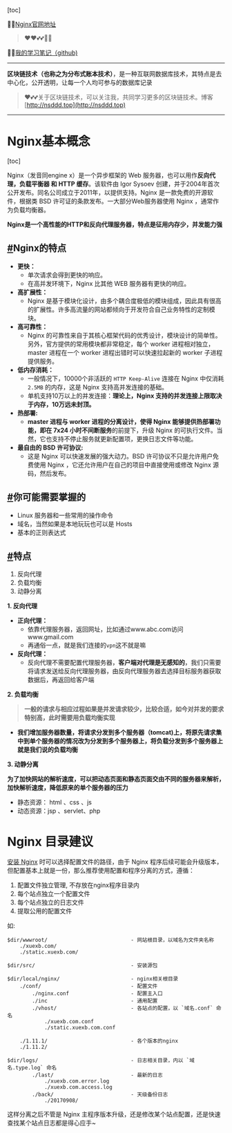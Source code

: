 

[toc]

😶‍🌫️[Nginx官网地址](https://www.nginx.org)

> ❤️❤️💕💕🐾🐾

😶‍🌫️[我的学习笔记（github)](https://github.com/3293172751/CS_COURSE)

---

**区块链技术（也称之为分布式账本技术）**，是一种互联网数据库技术，其特点是去中心化，公开透明，让每一个人均可参与的数据库记录

>   ❤️💕💕关于区块链技术，可以关注我，共同学习更多的区块链技术。博客[http://nsddd.top](http://nsddd.top)

---

# Nginx基本概念

[toc]

Nginx（发音同engine x）是一个异步框架的 Web 服务器，也可以用作**反向代理，负载平衡器 和 HTTP 缓存**。该软件由 Igor Sysoev 创建，并于2004年首次公开发布。同名公司成立于2011年，以提供支持。Nginx 是一款免费的开源软件，根据类 BSD 许可证的条款发布。一大部分Web服务器使用 Nginx ，通常作为负载均衡器。

**Nginx是一个高性能的HTTP和反向代理服务器，特点是征用内存少，并发能力强**

## [#](https://xuexb.github.io/learn-nginx/guide/#nginx的特点-2)Nginx的特点

- **更快：**
  - 单次请求会得到更快的响应。
  - 在高并发环境下，Nginx 比其他 WEB 服务器有更快的响应。
- **高扩展性：**
  - Nginx 是基于模块化设计，由多个耦合度极低的模块组成，因此具有很高的扩展性。许多高流量的网站都倾向于开发符合自己业务特性的定制模块。
- **高可靠性：**
  - Nginx 的可靠性来自于其核心框架代码的优秀设计，模块设计的简单性。另外，官方提供的常用模块都非常稳定，每个 worker 进程相对独立，master 进程在一个 worker 进程出错时可以快速拉起新的 worker 子进程提供服务。
- **低内存消耗：**
  - 一般情况下，10000个非活跃的 `HTTP Keep-Alive` 连接在 Nginx 中仅消耗 `2.5MB` 的内存，这是 Nginx 支持高并发连接的基础。
  - 单机支持10万以上的并发连接：**理论上，Nginx 支持的并发连接上限取决于内存，10万远未封顶。**
- **热部署:**
  - **master 进程与 worker 进程的分离设计，使得 Nginx 能够提供热部署功能，即在 7x24 小时不间断服务**的前提下，升级 Nginx 的可执行文件。当然，它也支持不停止服务就更新配置项，更换日志文件等功能。
- **最自由的 BSD 许可协议:**
  - 这是 Nginx 可以快速发展的强大动力。BSD 许可协议不只是允许用户免费使用 Nginx ，它还允许用户在自己的项目中直接使用或修改 Nginx 源码，然后发布。



## [#](https://xuexb.github.io/learn-nginx/guide/#你可能需要掌握的)你可能需要掌握的

- Linux 服务器和一些常用的操作命令
- 域名，当然如果是本地玩玩也可以是 Hosts
- 基本的正则表达式



## [#](#)特点

1. 反向代理
2. 负载均衡
3. 动静分离



**1. 反向代理**

+ **正向代理：**
  + 依靠代理服务器，返回网址，比如通过www.abc.com访问www.gmail.com
  + 再通俗一点，就是我们连接的`vpn`这不就是嘛
+ **反向代理：**
  + 反向代理不需要配置代理服务器，**客户端对代理是无感知的**，我们只需要将请求发送给反向代理服务器，由反向代理服务器去选择目标服务器获取数据后，再返回给客户端

**2. 负载均衡**

> **一般的请求与相应过程如果是并发请求较少，比较合适，如今对并发的要求特别高，此时需要用负载均衡实现**

+ **我们增加服务器数量，将请求分发到多个服务器（tomcat)上，将原先请求集中到单个服务器的情况改为分发到多个服务器上，将负载分发到多个服务器上就是我们说的负载均衡**



**3. 动静分离**

**为了加快网站的解析速度，可以把动态页面和静态页面交由不同的服务器来解析，加快解析速度，降低原来的单个服务器的压力**

+ 静态资源： html 、css 、js
+ 动态资源：jsp 、servlet、php



# Nginx 目录建议

[安装 Nginx](https://xuexb.github.io/learn-nginx/guide/linux-make.html) 时可以选择配置文件的路径，由于 Nginx 程序后续可能会升级版本，但配置基本上就是一份，那么推荐使用配置和程序分离的方式，遵循：

1. 配置文件独立管理, 不存放在nginx程序目录内
2. 每个站点独立一个配置文件
3. 每个站点独立的日志文件
4. 提取公用的配置文件

如:

```shell
$dir/wwwroot/                           - 网站根目录，以域名为文件夹名称
    ./xuexb.com/
    ./static.xuexb.com/

$dir/src/                               - 安装源包

$dir/local/nginx/                       - nginx相关根目录
    ./conf/                             - 配置文件
        ./nginx.conf                    - 配置主入口
        ./inc                           - 通用配置
        ./vhost/                        - 各站点的配置，以 `域名.conf` 命名
            ./xuexb.com.conf
            ./static.xuexb.com.conf

    ./1.11.1/                           - 各个版本的nginx
    ./1.11.2/

$dir/logs/                              - 日志相关目录，内以 `域名.type.log` 命名
        ./last/                         - 最新的日志
            ./xuexb.com.error.log
            ./xuexb.com.access.log
        ./back/                         - 天级备份日志
            ./20170908/
```

这样分离之后不管是 Nginx 主程序版本升级，还是修改某个站点配置，还是快速查找某个站点日志都是得心应手~